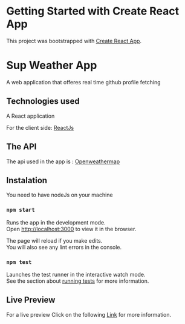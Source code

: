 # Getting Started with Create React App

This project was bootstrapped with [Create React App](https://github.com/facebook/create-react-app).

# Sup Weather App

A web application that offeres real time github profile fetching

## Technologies used

A React application

For the client side: [ReactJs](https://fr.reactjs.org/)

## The API

The api used in the app is : [Openweathermap](https://openweathermap.org/)

## Instalation

You need to have nodeJs on your machine

### `npm start`

Runs the app in the development mode.\
Open [http://localhost:3000](http://localhost:3000) to view it in the browser.

The page will reload if you make edits.\
You will also see any lint errors in the console.

### `npm test`

Launches the test runner in the interactive watch mode.\
See the section about [running tests](https://facebook.github.io/create-react-app/docs/running-tests) for more information.

## Live Preview

For a live preview Click on the following [Link](https://sup-weather.herokuapp.com/) for more information.
